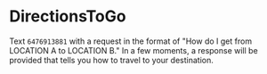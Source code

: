 # DirectionsToGo

Text `6476913881` with a request in the format of "How do I get from LOCATION A to LOCATION B."
In a few moments, a response will be provided that tells you how to travel to your destination.

